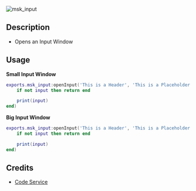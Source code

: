 ![msk_input](https://github.com/MSK-Scripts/msk_input/assets/49867381/fd00b19b-c3d1-460d-8d4b-973385ee9504)

## Description
* Opens an Input Window

## Usage

**Small Input Window**
```lua
exports.msk_input:openInput('This is a Header', 'This is a Placeholder', function(input)
    if not input then return end

    print(input)
end)
```

**Big Input Window**
```lua
exports.msk_input:openInput('This is a Header', 'This is a Placeholder', true, function(input)
    if not input then return end

    print(input)
end)
```

## Credits
* [Code Service](https://discord.com/invite/Z4Xv5zBQms)
